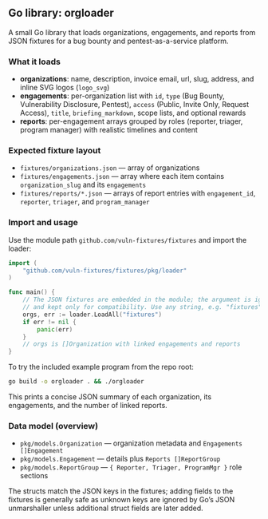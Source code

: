 ## Go library: orgloader

A small Go library that loads organizations, engagements, and reports from JSON fixtures for a bug bounty and pentest-as-a-service platform.

### What it loads
- **organizations**: name, description, invoice email, url, slug, address, and inline SVG logos (`logo_svg`)
- **engagements**: per-organization list with `id`, `type` (Bug Bounty, Vulnerability Disclosure, Pentest), `access` (Public, Invite Only, Request Access), `title`, `briefing_markdown`, scope lists, and optional rewards
- **reports**: per-engagement arrays grouped by roles (reporter, triager, program manager) with realistic timelines and content

### Expected fixture layout
- `fixtures/organizations.json` — array of organizations
- `fixtures/engagements.json` — array where each item contains `organization_slug` and its `engagements`
- `fixtures/reports/*.json` — arrays of report entries with `engagement_id`, `reporter`, `triager`, and `program_manager`

### Import and usage
Use the module path `github.com/vuln-fixtures/fixtures` and import the loader:

```go
import (
    "github.com/vuln-fixtures/fixtures/pkg/loader"
)

func main() {
    // The JSON fixtures are embedded in the module; the argument is ignored
    // and kept only for compatibility. Use any string, e.g. "fixtures".
    orgs, err := loader.LoadAll("fixtures")
    if err != nil {
        panic(err)
    }
    // orgs is []Organization with linked engagements and reports
}
```

To try the included example program from the repo root:

```bash
go build -o orgloader . && ./orgloader
```

This prints a concise JSON summary of each organization, its engagements, and the number of linked reports.

### Data model (overview)
- `pkg/models.Organization` — organization metadata and `Engagements []Engagement`
- `pkg/models.Engagement` — details plus `Reports []ReportGroup`
- `pkg/models.ReportGroup` — `{ Reporter, Triager, ProgramMgr }` role sections

The structs match the JSON keys in the fixtures; adding fields to the fixtures is generally safe as unknown keys are ignored by Go’s JSON unmarshaller unless additional struct fields are later added.
